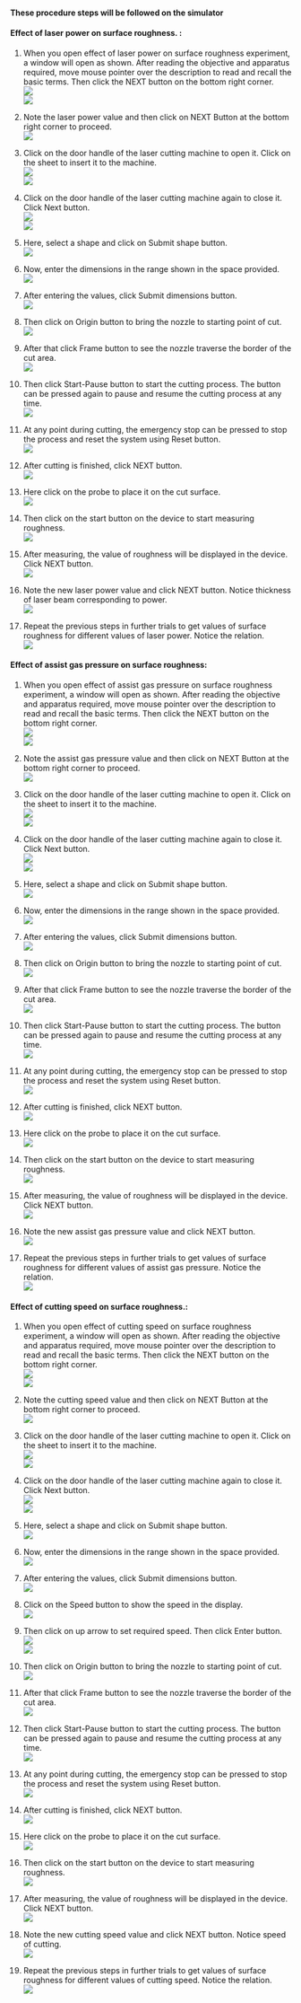#### These procedure steps will be followed on the simulator

#### Effect of laser power on surface roughness. :

1. When you open effect of laser power on surface roughness experiment, a window will open as shown. After reading the objective and apparatus required, move mouse pointer over the description to read and recall the basic terms. Then click the NEXT button on the bottom right corner. <br>
<img src="images/srlp-1.png"><br>
<img src="images/srlp-2.png"><br>

2. Note the laser power value and then click on NEXT Button at the bottom right corner to proceed. <br>
<img src="images/srlp-3.png"><br>

3. Click on the door handle of the laser cutting machine to open it. Click on the sheet to insert it to the machine.<br>
<img src="images/srlp-4.png"><br>
<img src="images/srlp-5.png"><br>

4. Click on the door handle of the laser cutting machine again to close it. Click Next button.<br>
<img src="images/srlp-6.png"><br>
<img src="images/srlp-7.png"><br>

5. Here, select a shape and click on Submit shape button. <br>
<img src="images/srlp-8.png"><br>

6. Now, enter the dimensions in the range shown in the space provided.<br>
<img src="images/srlp-9.png"><br>

7. After entering the values, click Submit dimensions button. <br>
<img src="images/srlp-10.png"><br>

8. Then click on Origin button to bring the nozzle to starting point of cut.<br>
<img src="images/srlp-10-1.png"><br>

9. After that click Frame button to see the nozzle traverse the border of the cut area.<br>
<img src="images/srlp-10-2.png"><br>

10. Then click Start-Pause button to start the cutting process. The button can be pressed again to pause and resume the cutting process at any time.<br>
<img src="images/srlp-10-3.png"><br>

11. At any point during cutting, the emergency stop can be pressed to stop the process and reset the system using Reset button.<br>
<img src="images/srlp-10-4.png"><br>

12. After cutting is finished, click NEXT button.<br>
<img src="images/srlp-11.png"><br>

13. Here click on the probe to place it on the cut surface. <br>
<img src="images/srlp-12.png"><br>

14. Then click on the start button on the device to start measuring roughness. <br>
<img src="images/srlp-13.png"><br>

15. After measuring, the value of roughness will be displayed in the device. Click NEXT button.<br>
<img src="images/srlp-14.png"><br>

16. Note the new laser power value and click NEXT button. Notice thickness of laser beam corresponding to power.<br>
<img src="images/srlp-15.png"><br>

17. Repeat the previous steps in further trials to get values of surface roughness for different values of laser power. Notice the relation.<br>
<img src="images/srlp-16.png"><br>


#### Effect of assist gas pressure on surface roughness:

1. When you open effect of assist gas pressure on surface roughness experiment, a window will open as shown. After reading the objective and apparatus required, move mouse pointer over the description to read and recall the basic terms. Then click the NEXT button on the bottom right corner. <br>
<img src="images/srgp-1.png"><br>
<img src="images/srgp-2.png"><br>

2. Note the assist gas pressure value and then click on NEXT Button at the bottom right corner to proceed. <br>
<img src="images/srgp-3.png"><br>

3. Click on the door handle of the laser cutting machine to open it. Click on the sheet to insert it to the machine.<br>
<img src="images/srgp-4.png"><br>
<img src="images/srgp-5.png"><br>

4. Click on the door handle of the laser cutting machine again to close it. Click Next button.<br>
<img src="images/srgp-6.png"><br>
<img src="images/srgp-7.png"><br>

5. Here, select a shape and click on Submit shape button. <br>
<img src="images/srgp-8.png"><br>

6. Now, enter the dimensions in the range shown in the space provided.<br>
<img src="images/srgp-9.png"><br>

7. After entering the values, click Submit dimensions button. <br>
<img src="images/srgp-10.png"><br>

8. Then click on Origin button to bring the nozzle to starting point of cut.<br>
<img src="images/srgp-10-1.png"><br>

9. After that click Frame button to see the nozzle traverse the border of the cut area.<br>
<img src="images/srgp-10-2.png"><br>

10. Then click Start-Pause button to start the cutting process. The button can be pressed again to pause and resume the cutting process at any time.<br>
<img src="images/srgp-10-3.png"><br>

11. At any point during cutting, the emergency stop can be pressed to stop the process and reset the system using Reset button.<br>
<img src="images/srgp-10-4.png"><br>

12. After cutting is finished, click NEXT button.<br>
<img src="images/srgp-11.png"><br>

13. Here click on the probe to place it on the cut surface. <br>
<img src="images/srgp-12.png"><br>

14. Then click on the start button on the device to start measuring roughness. <br>
<img src="images/srgp-13.png"><br>

15. After measuring, the value of roughness will be displayed in the device. Click NEXT button.<br>
<img src="images/srgp-14.png"><br>

16. Note the new assist gas pressure value and click NEXT button.<br>
<img src="images/srgp-15.png"><br>

17. Repeat the previous steps in further trials to get values of surface roughness for different values of assist gas pressure. Notice the relation.<br>
<img src="images/srgp-16.png"><br>


#### Effect of cutting speed on surface roughness.:

1. When you open effect of cutting speed on surface roughness experiment, a window will open as shown. After reading the objective and apparatus required, move mouse pointer over the description to read and recall the basic terms. Then click the NEXT button on the bottom right corner. <br>
<img src="images/srcs-1.png"><br>
<img src="images/srcs-2.png"><br>

2. Note the cutting speed value and then click on NEXT Button at the bottom right corner to proceed. <br>
<img src="images/srcs-3.png"><br>

3. Click on the door handle of the laser cutting machine to open it. Click on the sheet to insert it to the machine.<br>
<img src="images/srcs-4.png"><br>
<img src="images/srcs-5.png"><br>

4. Click on the door handle of the laser cutting machine again to close it. Click Next button.<br>
<img src="images/srcs-6.png"><br>
<img src="images/srcs-7.png"><br>

5. Here, select a shape and click on Submit shape button. <br>
<img src="images/srcs-8.png"><br>

6. Now, enter the dimensions in the range shown in the space provided.<br>
<img src="images/srcs-9.png"><br>

7. After entering the values, click Submit dimensions button.<br>
<img src="images/srcs-10.png"><br>

8. Click on the Speed button to show the speed in the display. <br>
<img src="images/srcs-10-1.png"><br>

9. Then click on up arrow to set required speed. Then click Enter button.<br>
<img src="images/srcs-10-2.png"><br>
<img src="images/srcs-10-3.png"><br>

10. Then click on Origin button to bring the nozzle to starting point of cut.<br>
<img src="images/srcs-10-4.png"><br>

11. After that click Frame button to see the nozzle traverse the border of the cut area.<br>
<img src="images/srcs-10-5.png"><br>

12. Then click Start-Pause button to start the cutting process. The button can be pressed again to pause and resume the cutting process at any time.<br>
<img src="images/srcs-10-6.png"><br>

13. At any point during cutting, the emergency stop can be pressed to stop the process and reset the system using Reset button.<br>
<img src="images/srcs-10-7.png"><br>

14. After cutting is finished, click NEXT button.<br>
<img src="images/srcs-11.png"><br>

15. Here click on the probe to place it on the cut surface. <br>
<img src="images/srcs-12.png"><br>

16. Then click on the start button on the device to start measuring roughness. <br>
<img src="images/srcs-13.png"><br>

17. After measuring, the value of roughness will be displayed in the device. Click NEXT button.<br>
<img src="images/srcs-14.png"><br>

18. Note the new cutting speed value and click NEXT button. Notice speed of cutting.<br>
<img src="images/srcs-15.png"><br>

19. Repeat the previous steps in further trials to get values of surface roughness for different values of cutting speed. Notice the relation.<br>
<img src="images/srcs-16.png"><br>

